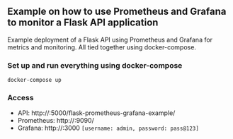 ## Example on how to use Prometheus and Grafana to monitor a Flask API application

Example deployment of a Flask API using Prometheus and Grafana for metrics and monitoring. All tied together using docker-compose.


### Set up and run everything using docker-compose

```
docker-compose up
```

### Access

* API: http://<docker-machine-ip>:5000/flask-prometheus-grafana-example/
* Prometheus: http://<docker-machine-ip>:9090/
* Grafana: http://<docker-machine-ip>:3000 `[username: admin, password: pass@123]`
